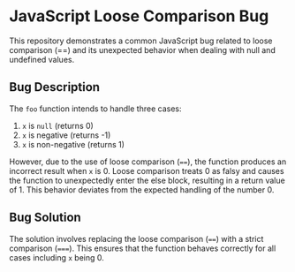 # JavaScript Loose Comparison Bug

This repository demonstrates a common JavaScript bug related to loose comparison (==) and its unexpected behavior when dealing with null and undefined values.

## Bug Description
The `foo` function intends to handle three cases:
1.  `x` is `null` (returns 0)
2.  `x` is negative (returns -1)
3.  `x` is non-negative (returns 1)

However, due to the use of loose comparison (`==`), the function produces an incorrect result when `x` is 0. Loose comparison treats 0 as falsy and causes the function to unexpectedly enter the else block, resulting in a return value of 1.  This behavior deviates from the expected handling of the number 0.

## Bug Solution
The solution involves replacing the loose comparison (`==`) with a strict comparison (`===`). This ensures that the function behaves correctly for all cases including `x` being 0.